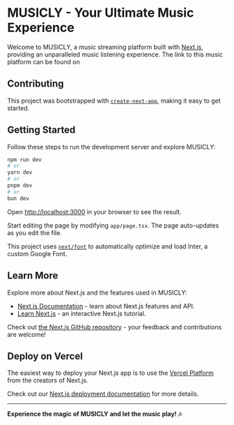 # MUSICLY - Your Ultimate Music Experience

Welcome to MUSICLY, a music streaming platform built with [Next.js](https://nextjs.org/), providing an unparalleled music listening experience. The link to this music platform can be found on 


## Contributing

This project was bootstrapped with [`create-next-app`](https://github.com/vercel/next.js/tree/canary/packages/create-next-app), making it easy to get started.

## Getting Started

Follow these steps to run the development server and explore MUSICLY:

```bash
npm run dev
# or
yarn dev
# or
pnpm dev
# or
bun dev
```

Open [http://localhost:3000](http://localhost:3000) in your browser to see the result.

Start editing the page by modifying `app/page.tsx`. The page auto-updates as you edit the file.

This project uses [`next/font`](https://nextjs.org/docs/basic-features/font-optimization) to automatically optimize and load Inter, a custom Google Font.

## Learn More

Explore more about Next.js and the features used in MUSICLY:

- [Next.js Documentation](https://nextjs.org/docs) - learn about Next.js features and API.
- [Learn Next.js](https://nextjs.org/learn) - an interactive Next.js tutorial.

Check out [the Next.js GitHub repository](https://github.com/vercel/next.js/) - your feedback and contributions are welcome!

## Deploy on Vercel

The easiest way to deploy your Next.js app is to use the [Vercel Platform](https://vercel.com/new?utm_medium=default-template&filter=next.js&utm_source=create-next-app&utm_campaign=create-next-app-readme) from the creators of Next.js.

Check out our [Next.js deployment documentation](https://nextjs.org/docs/deployment) for more details.

---
**Experience the magic of MUSICLY and let the music play! 🎶**
```

